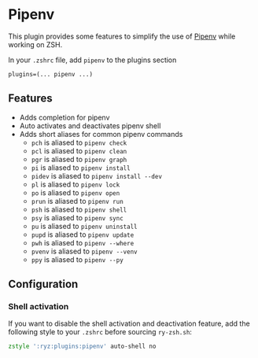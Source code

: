# Pipenv

This plugin provides some features to simplify the use of [Pipenv](https://pipenv.pypa.io/) while working on ZSH.

In your `.zshrc` file, add `pipenv` to the plugins section

```
plugins=(... pipenv ...)
```

## Features

- Adds completion for pipenv
- Auto activates and deactivates pipenv shell
- Adds short aliases for common pipenv commands
  - `pch` is aliased to `pipenv check`
  - `pcl` is aliased to `pipenv clean`
  - `pgr` is aliased to `pipenv graph`
  - `pi` is aliased to `pipenv install`
  - `pidev` is aliased to `pipenv install --dev`
  - `pl` is aliased to `pipenv lock`
  - `po` is aliased to `pipenv open`
  - `prun` is aliased to `pipenv run`
  - `psh` is aliased to `pipenv shell`
  - `psy` is aliased to `pipenv sync`
  - `pu` is aliased to `pipenv uninstall`
  - `pupd` is aliased to `pipenv update`
  - `pwh` is aliased to `pipenv --where`
  - `pvenv` is aliased to `pipenv --venv`
  - `ppy` is aliased to `pipenv --py`

## Configuration

### Shell activation

If you want to disable the shell activation and deactivation feature, add the following style to your `.zshrc` before sourcing `ry-zsh.sh`:

```zsh
zstyle ':ryz:plugins:pipenv' auto-shell no
```
